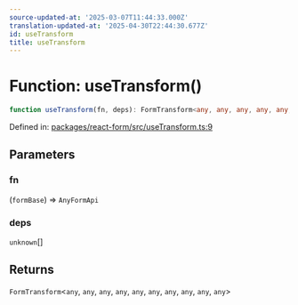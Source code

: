 ```yaml
---
source-updated-at: '2025-03-07T11:44:33.000Z'
translation-updated-at: '2025-04-30T22:44:30.677Z'
id: useTransform
title: useTransform
---
```


<!-- DO NOT EDIT: this page is autogenerated from the type comments -->

# Function: useTransform()

```ts
function useTransform(fn, deps): FormTransform<any, any, any, any, any, any, any, any, any, any>
```

Defined in: [packages/react-form/src/useTransform.ts:9](https://github.com/TanStack/form/blob/main/packages/react-form/src/useTransform.ts#L9)

## Parameters

### fn

(`formBase`) => `AnyFormApi`

### deps

`unknown`[]

## Returns

`FormTransform`\<`any`, `any`, `any`, `any`, `any`, `any`, `any`, `any`, `any`, `any`\>
